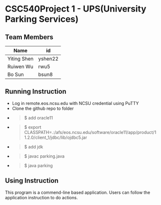 # CSC540Project 1 - UPS(University Parking Services)

## Team Members

| Name        | id          | 
| ----------- |-------------| 
|Yiting Shen  |yshen22      |
|Ruiwen Wu    |rwu5         |
|Bo Sun       |bsun8        |

## Running Instruction
- Log in remote.eos.ncsu.edu with NCSU credential using PuTTY
- Clone the github repo to folder
- > $ add oracle11
- > $ export CLASSPATH=.:/afs/eos.ncsu.edu/software/oracle11/app/product/11.2.0/client_1/jdbc/lib/ojdbc5.jar
- > $ add jdk
- > $ javac parking.java
- > $ java parking

## Using Instruction
This program is a commend-line based application. 
Users can follow the application instruction to do actions.
